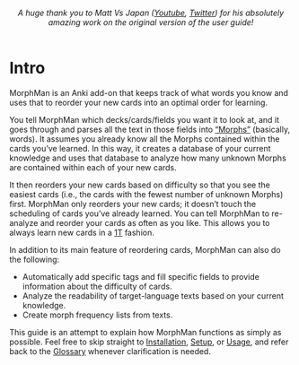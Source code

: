 <br>
<div style="text-align: center;">
<i>
A huge thank you to Matt Vs Japan (<a href="https://www.youtube.com/@mattvsjapan">Youtube</a>, <a href="https://twitter.com/mattvsjapan">Twitter</a>) for his absolutely <br> amazing work on the original version of the user guide!
</i>
</div>
<br>

# Intro

MorphMan is an Anki add-on that keeps track of what words you know and uses that to reorder your new cards into an
optimal order for learning.

You tell MorphMan which decks/cards/fields you want it to look at, and it goes through and parses all the text in those
fields into [“Morphs”](glossary.md#morph) (basically, words). It assumes you already know all the Morphs contained
within the cards you’ve learned. In this way, it creates a database of your current knowledge and uses that database to
analyze how many unknown Morphs are contained within each of your new cards.

It then reorders your new cards based on difficulty so that you see the easiest cards (i.e., the cards with the fewest
number of unknown Morphs) first. MorphMan only reorders your new cards; it doesn’t touch the scheduling of cards you’ve
already learned. You can tell MorphMan to re-analyze and reorder your cards as often as you like. This allows you to
always learn new cards in a [1T](glossary.md#1t-sentence) fashion.

In addition to its main feature of reordering cards, MorphMan can also do the following:

* Automatically add specific tags and fill specific fields to provide information about the difficulty of cards.
* Analyze the readability of target-language texts based on your current knowledge.
* Create morph frequency lists from texts.

This guide is an attempt to explain how MorphMan functions as simply as
possible. Feel free to skip straight to [Installation](installation.md), [Setup](setup.md), or [Usage](usage.md), and
refer back to
the [Glossary](glossary.md) whenever clarification is needed. 